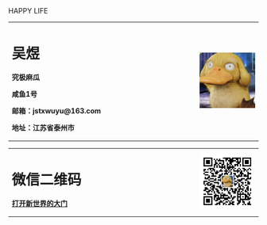 <table border="0">
  <tr>
    <td width="75%">
      <h1>吴煜</h1>
      <p><b>究极麻瓜</b></p>
      <p><b>咸鱼1号</b></p>
      <p><b>邮箱：jstxwuyu@163.com</b></p>
      <p><b>地址：江苏省泰州市</b></p>
    </td>
    <td width="25%">
      <img src="/zhengjianzhao.jpg" width="100%">      
    </td>
HAPPY LIFE
<table border="0">
  <tr>
    <td width="75%">
      <h1>微信二维码</h1>
      <p><b></b></p>
      <p><b><a href="http://www.baidu.com">打开新世界的大门</a></b></p>
      <p><b></b></p>
      <p><b></b></p>
    </td>
    <td width="25%">
      <img src="/1.jpg" width="100%">      
    </td>

